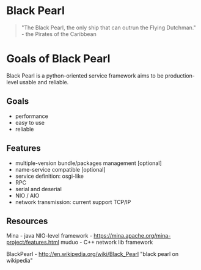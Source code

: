 # Black Pearl

> "The Black Pearl, the only ship that can outrun the Flying Dutchman." - the Pirates of the Caribbean

# Goals of Black Pearl

Black Pearl is a python-oriented service framework aims to be production-level
usable and reliable.


## Goals

* performance
* easy to use
* reliable


## Features

* multiple-version bundle/packages management [optional]
* name-service compatible [optional]
* service definition: osgi-like
* RPC
* serial and deserial
* NIO / AIO
* network transmission: current support TCP/IP


## Resources 

Mina - java NIO-level framework - https://mina.apache.org/mina-project/features.html
muduo - C++ network lib framework



BlackPearl - http://en.wikipedia.org/wiki/Black_Pearl "black pearl on wikipedia"
